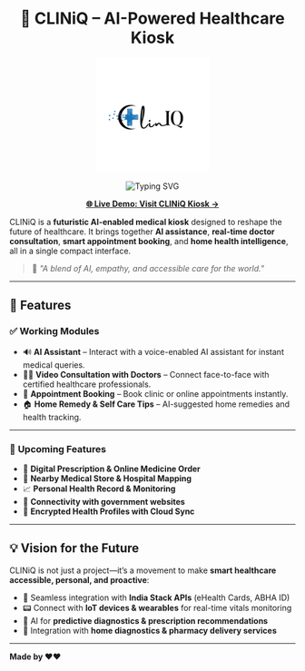 <h1 align="center">🤖 CLINiQ – AI-Powered Healthcare Kiosk</h1>

<p align="center">
  <img src="logocut.png" alt="CLINiQ Banner" height="200px" width="200px"/>
</p>

<p align="center">
  <img src="https://readme-typing-svg.demolab.com?font=Fira+Code&pause=1000&color=00F5FF&center=true&vCenter=true&width=500&lines=Your+Personal+AI+Doctor.;Accessible+Anytime+Anywhere.;Futuristic+Health+Support+for+Everyone." alt="Typing SVG" />
</p>

<p align="center">
  <a href="https://shikhar28-web.github.io/CLINIQ/" target="_blank"><strong>🌐 Live Demo: Visit CLINiQ Kiosk →</strong></a>
</p>


CLINiQ is a **futuristic AI-enabled medical kiosk** designed to reshape the future of healthcare. It brings together **AI assistance**, **real-time doctor consultation**, **smart appointment booking**, and **home health intelligence**, all in a single compact interface.

> 🧬 *"A blend of AI, empathy, and accessible care for the world."*

---

## 🚀 Features

### ✅ **Working Modules**
- 🔊 **AI Assistant** – Interact with a voice-enabled AI assistant for instant medical queries.
- 🧑‍⚕️ **Video Consultation with Doctors** – Connect face-to-face with certified healthcare professionals.
- 📅 **Appointment Booking** – Book clinic or online appointments instantly.
- 🏠 **Home Remedy & Self Care Tips** – AI-suggested home remedies and health tracking.


---

### 🔄 **Upcoming Features**
- 💊 **Digital Prescription & Online Medicine Order**
- 🏥 **Nearby Medical Store & Hospital Mapping**
- 📈 **Personal Health Record & Monitoring**
- 💬 **Connectivity with government websites**
- 🔐 **Encrypted Health Profiles with Cloud Sync**


---

## 💡 Vision for the Future

CLINiQ is not just a project—it’s a movement to make **smart healthcare accessible, personal, and proactive**:

- 🧾 Seamless integration with **India Stack APIs** (eHealth Cards, ABHA ID)
- 📟 Connect with **IoT devices & wearables** for real-time vitals monitoring
- 🧠 AI for **predictive diagnostics & prescription recommendations**
- 🧪 Integration with **home diagnostics & pharmacy delivery services**

---

**Made by ❤️❤️**
